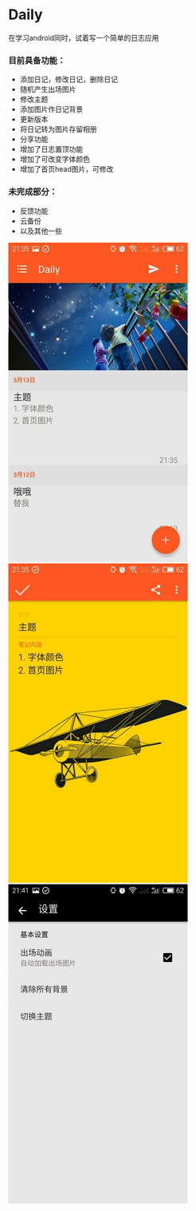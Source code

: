 # Daily
在学习android同时，试着写一个简单的日志应用
### 目前具备功能：

* 添加日记，修改日记，删除日记
* 随机产生出场图片
* 修改主题
* 添加图片作日记背景
* 更新版本
* 将日记转为图片存留相册
* 分享功能
* 增加了日志置顶功能
* 增加了可改变字体颜色
* 增加了首页head图片，可修改

### 未完成部分：
* 反馈功能
* 云备份
* 以及其他一些

![image](https://github.com/ChyengJason/Daily/blob/master/picture%2Fpic4.jpg)
![image](https://github.com/ChyengJason/Daily/blob/master/picture%2Fpic5.jpg)
![image](https://github.com/ChyengJason/Daily/blob/master/picture%2Fpic6.jpg)

